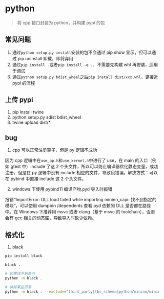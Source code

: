# python

> 将 cpp 接口封装为 python，并构建 pypi 的包

## 常见问题

1. 通过`python setup.py install`安装的包不会通过 pip show 显示，但可以通过 pip uninstall 卸载，即将弃用
2. 通过`pip install .`或者`pip install -e .`，不需要先构建 whl 再安装，适用于调试
3. 通过`python setup.py bdist_wheel`之后`pip install dist/xxx.whl`，更接近 pypi 的流程

## 上传 pypi

1. pip install twine
2. python setup.py sdist bdist_wheel
3. twine upload dist/\*

## bug

1. cpp 可以正常注册算子，但是 py 逻辑不成功

因为 cpp 逻辑中在`use_op.h`和`use_kernel.h`中进行了 use，在 main 的入口（例如 gtest 中）include 了这 2 个头文件，所以可以防止编译器优化静态变量，成功注册，但是在 py 逻辑中没有 include 相应的文件，导致段错误。解决方式：可以在 pybind 中直接 include 这 2 个头文件。

2. windows 下使用 pybind11 编译产物.pyd 导入时报错

报错“ImportError: DLL load failed while importing mininn_capi: 找不到指定的模块”，可以使用 dumpbin /dependents 查看 pyd 依赖的 DLL 是否都在路径中。在 Windows 下推荐用 msvc 或者 clang（基于 msvc 的 toolchain），否则会有 gcc 相关的动态库，导致导入时缺少依赖。

## 格式化

1. black

```sh
pip install black

black .

# 如果找不到命令
python -m black .

# 排除某些目录
python -m black . --exclude="third_party|fbs_schema|python/mininn/mininn_fbs"
```